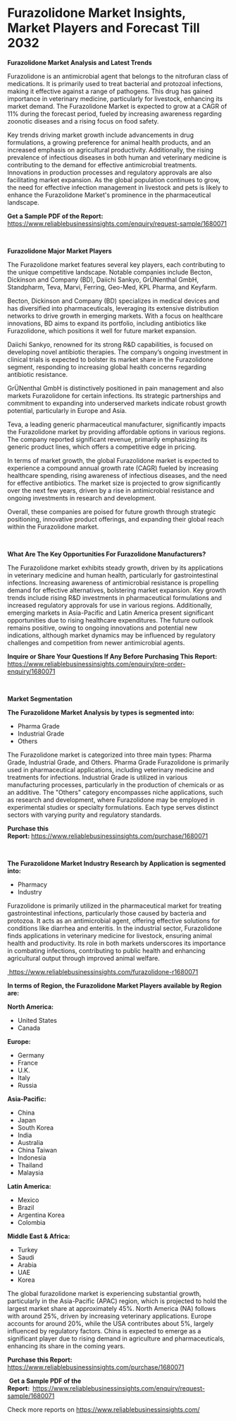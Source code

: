 <p><h1>Furazolidone Market Insights, Market Players and Forecast Till 2032</h1></p><p><strong>Furazolidone Market Analysis and Latest Trends</strong></p>
<p><p>Furazolidone is an antimicrobial agent that belongs to the nitrofuran class of medications. It is primarily used to treat bacterial and protozoal infections, making it effective against a range of pathogens. This drug has gained importance in veterinary medicine, particularly for livestock, enhancing its market demand. The Furazolidone Market is expected to grow at a CAGR of 11% during the forecast period, fueled by increasing awareness regarding zoonotic diseases and a rising focus on food safety. </p><p>Key trends driving market growth include advancements in drug formulations, a growing preference for animal health products, and an increased emphasis on agricultural productivity. Additionally, the rising prevalence of infectious diseases in both human and veterinary medicine is contributing to the demand for effective antimicrobial treatments. Innovations in production processes and regulatory approvals are also facilitating market expansion. As the global population continues to grow, the need for effective infection management in livestock and pets is likely to enhance the Furazolidone Market's prominence in the pharmaceutical landscape.</p></p>
<p><strong>Get a Sample PDF of the Report:&nbsp;</strong> <a href="https://www.reliablebusinessinsights.com/enquiry/request-sample/1680071?utm_campaign=3028&utm_medium=2&utm_source=Github&utm_content=ia&utm_term=08032025&utm_id=furazolidone">https://www.reliablebusinessinsights.com/enquiry/request-sample/1680071</a></p>
<p>&nbsp;</p>
<p><strong>Furazolidone Major Market Players</strong></p>
<p><p>The Furazolidone market features several key players, each contributing to the unique competitive landscape. Notable companies include Becton, Dickinson and Company (BD), Daiichi Sankyo, GrÜNenthal GmbH, Standpharm, Teva, Marvi, Ferring, Geo-Med, KPL Pharma, and Keyfarm.</p><p>Becton, Dickinson and Company (BD) specializes in medical devices and has diversified into pharmaceuticals, leveraging its extensive distribution networks to drive growth in emerging markets. With a focus on healthcare innovations, BD aims to expand its portfolio, including antibiotics like Furazolidone, which positions it well for future market expansion.</p><p>Daiichi Sankyo, renowned for its strong R&D capabilities, is focused on developing novel antibiotic therapies. The company’s ongoing investment in clinical trials is expected to bolster its market share in the Furazolidone segment, responding to increasing global health concerns regarding antibiotic resistance.</p><p>GrÜNenthal GmbH is distinctively positioned in pain management and also markets Furazolidone for certain infections. Its strategic partnerships and commitment to expanding into underserved markets indicate robust growth potential, particularly in Europe and Asia.</p><p>Teva, a leading generic pharmaceutical manufacturer, significantly impacts the Furazolidone market by providing affordable options in various regions. The company reported significant revenue, primarily emphasizing its generic product lines, which offers a competitive edge in pricing.</p><p>In terms of market growth, the global Furazolidone market is expected to experience a compound annual growth rate (CAGR) fueled by increasing healthcare spending, rising awareness of infectious diseases, and the need for effective antibiotics. The market size is projected to grow significantly over the next few years, driven by a rise in antimicrobial resistance and ongoing investments in research and development.</p><p>Overall, these companies are poised for future growth through strategic positioning, innovative product offerings, and expanding their global reach within the Furazolidone market.</p></p>
<p>&nbsp;</p>
<p><strong>What Are The Key Opportunities For Furazolidone Manufacturers?</strong></p>
<p><p>The Furazolidone market exhibits steady growth, driven by its applications in veterinary medicine and human health, particularly for gastrointestinal infections. Increasing awareness of antimicrobial resistance is propelling demand for effective alternatives, bolstering market expansion. Key growth trends include rising R&D investments in pharmaceutical formulations and increased regulatory approvals for use in various regions. Additionally, emerging markets in Asia-Pacific and Latin America present significant opportunities due to rising healthcare expenditures. The future outlook remains positive, owing to ongoing innovations and potential new indications, although market dynamics may be influenced by regulatory challenges and competition from newer antimicrobial agents.</p></p>
<p><strong>Inquire or Share Your Questions If Any Before Purchasing This Report:</strong> <a href="https://www.reliablebusinessinsights.com/enquiry/pre-order-enquiry/1680071?utm_campaign=3028&utm_medium=2&utm_source=Github&utm_content=ia&utm_term=08032025&utm_id=furazolidone">https://www.reliablebusinessinsights.com/enquiry/pre-order-enquiry/1680071</a></p>
<p>&nbsp;</p>
<p><strong>Market Segmentation</strong></p>
<p><strong>The Furazolidone Market Analysis by types is segmented into:</strong></p>
<p><ul><li>Pharma Grade</li><li>Industrial Grade</li><li>Others</li></ul></p>
<p><p>The Furazolidone market is categorized into three main types: Pharma Grade, Industrial Grade, and Others. Pharma Grade Furazolidone is primarily used in pharmaceutical applications, including veterinary medicine and treatments for infections. Industrial Grade is utilized in various manufacturing processes, particularly in the production of chemicals or as an additive. The "Others" category encompasses niche applications, such as research and development, where Furazolidone may be employed in experimental studies or specialty formulations. Each type serves distinct sectors with varying purity and regulatory standards.</p></p>
<p><strong>Purchase this Report:&nbsp;</strong><a href="https://www.reliablebusinessinsights.com/purchase/1680071?utm_campaign=3028&utm_medium=2&utm_source=Github&utm_content=ia&utm_term=08032025&utm_id=furazolidone">https://www.reliablebusinessinsights.com/purchase/1680071</a></p>
<p>&nbsp;</p>
<p><strong>The Furazolidone Market Industry Research by Application is segmented into:</strong></p>
<p><ul><li>Pharmacy</li><li>Industry</li></ul></p>
<p><p>Furazolidone is primarily utilized in the pharmaceutical market for treating gastrointestinal infections, particularly those caused by bacteria and protozoa. It acts as an antimicrobial agent, offering effective solutions for conditions like diarrhea and enteritis. In the industrial sector, Furazolidone finds applications in veterinary medicine for livestock, ensuring animal health and productivity. Its role in both markets underscores its importance in combating infections, contributing to public health and enhancing agricultural output through improved animal welfare.</p></p>
<p><a href="https://www.reliablebusinessinsights.com/furazolidone-r1680071?utm_campaign=3028&utm_medium=2&utm_source=Github&utm_content=ia&utm_term=08032025&utm_id=furazolidone">&nbsp;https://www.reliablebusinessinsights.com/furazolidone-r1680071</a></p>
<p><strong>In terms of Region, the Furazolidone Market Players available by Region are:</strong></p>
<p>
    <p> <strong> North America: </strong>
        <ul>
            <li>United States</li>
            <li>Canada</li>
        </ul>
        </p> 
    <p> <strong> Europe: </strong>
        <ul>
            <li>Germany</li>
            <li>France</li>
            <li>U.K.</li>
            <li>Italy</li>
            <li>Russia</li>
        </ul>
        </p> 
    <p> <strong> Asia-Pacific: </strong>
        <ul>
            <li>China</li>
            <li>Japan</li>
            <li>South Korea</li>
            <li>India</li>
            <li>Australia</li>
            <li>China Taiwan</li>
            <li>Indonesia</li>
            <li>Thailand</li>
            <li>Malaysia</li>
        </ul>
        </p> 
    <p> <strong> Latin America: </strong>
        <ul>
            <li>Mexico</li>
            <li>Brazil</li>
            <li>Argentina Korea</li>
            <li>Colombia</li>
        </ul>
        </p> 
    <p> <strong> Middle East & Africa: </strong>
        <ul>
            <li>Turkey</li>
            <li>Saudi</li>
            <li>Arabia</li>
            <li>UAE</li>
            <li>Korea</li>
        </ul>
    </p>
    </p>
<p><p>The global furazolidone market is experiencing substantial growth, particularly in the Asia-Pacific (APAC) region, which is projected to hold the largest market share at approximately 45%. North America (NA) follows with around 25%, driven by increasing veterinary applications. Europe accounts for around 20%, while the USA contributes about 5%, largely influenced by regulatory factors. China is expected to emerge as a significant player due to rising demand in agriculture and pharmaceuticals, enhancing its share in the coming years.</p></p>
<p><strong>Purchase this Report: </strong><a href="https://www.reliablebusinessinsights.com/purchase/1680071?utm_campaign=3028&utm_medium=2&utm_source=Github&utm_content=ia&utm_term=08032025&utm_id=furazolidone">https://www.reliablebusinessinsights.com/purchase/1680071</a></p>
<p>&nbsp;<strong>Get a Sample PDF of the Report:&nbsp;&nbsp;</strong><a href="https://www.reliablebusinessinsights.com/enquiry/request-sample/1680071?utm_campaign=3028&utm_medium=2&utm_source=Github&utm_content=ia&utm_term=08032025&utm_id=furazolidone">https://www.reliablebusinessinsights.com/enquiry/request-sample/1680071</a></p>
<p><strong></strong></p>
<p>Check more reports on <a href="https://www.reliablebusinessinsights.com/?utm_campaign=3028&utm_medium=2&utm_source=Github&utm_content=ia&utm_term=08032025&utm_id=furazolidone">https://www.reliablebusinessinsights.com/</a></p>